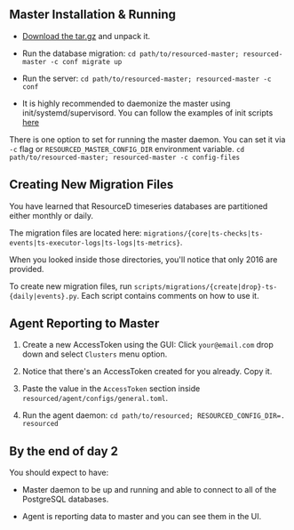 ## Master Installation & Running

* [Download the tar.gz](https://github.com/resourced/resourced-master/releases) and unpack it. 

* Run the database migration: `cd path/to/resourced-master; resourced-master -c conf migrate up`

* Run the server: `cd path/to/resourced-master; resourced-master -c conf`

* It is highly recommended to daemonize the master using init/systemd/supervisord. You can follow the examples of init scripts [here](https://github.com/resourced/resourced-master/tree/master/scripts/init)

There is one option to set for running the master daemon. You can set it via `-c` flag or `RESOURCED_MASTER_CONFIG_DIR` environment variable. `cd path/to/resourced-master; resourced-master -c config-files`


## Creating New Migration Files

You have learned that ResourceD timeseries databases are partitioned either monthly or daily.

The migration files are located here: `migrations/{core|ts-checks|ts-events|ts-executor-logs|ts-logs|ts-metrics}`.

When you looked inside those directories, you'll notice that only 2016 are provided.

To create new migration files, run `scripts/migrations/{create|drop}-ts-{daily|events}.py`. Each script contains comments on how to use it.


## Agent Reporting to Master

1. Create a new AccessToken using the GUI: Click `your@email.com` drop down and select `Clusters` menu option.

2. Notice that there's an AccessToken created for you already. Copy it.

3. Paste the value in the `AccessToken` section inside `resourced/agent/configs/general.toml`.

4. Run the agent daemon:  `cd path/to/resourced; RESOURCED_CONFIG_DIR=. resourced`


## By the end of day 2

You should expect to have:

* Master daemon to be up and running and able to connect to all of the PostgreSQL databases.

* Agent is reporting data to master and you can see them in the UI.
